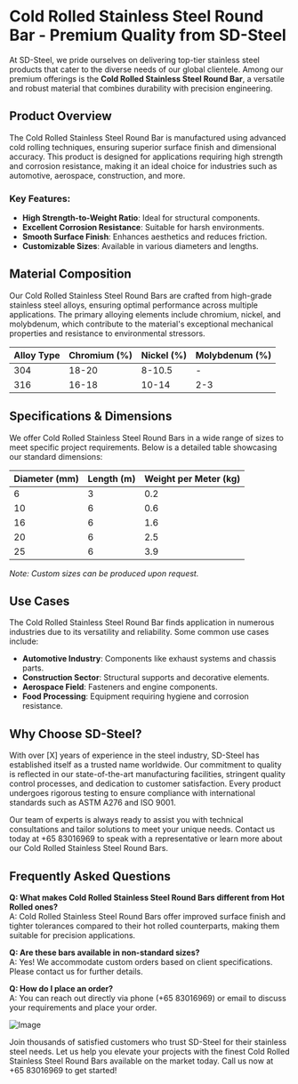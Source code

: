 # Cold Rolled Stainless Steel Round Bar - Premium Quality from SD-Steel

At SD-Steel, we pride ourselves on delivering top-tier stainless steel products that cater to the diverse needs of our global clientele. Among our premium offerings is the **Cold Rolled Stainless Steel Round Bar**, a versatile and robust material that combines durability with precision engineering.

## Product Overview

The Cold Rolled Stainless Steel Round Bar is manufactured using advanced cold rolling techniques, ensuring superior surface finish and dimensional accuracy. This product is designed for applications requiring high strength and corrosion resistance, making it an ideal choice for industries such as automotive, aerospace, construction, and more.

### Key Features:
- **High Strength-to-Weight Ratio**: Ideal for structural components.
- **Excellent Corrosion Resistance**: Suitable for harsh environments.
- **Smooth Surface Finish**: Enhances aesthetics and reduces friction.
- **Customizable Sizes**: Available in various diameters and lengths.

## Material Composition

Our Cold Rolled Stainless Steel Round Bars are crafted from high-grade stainless steel alloys, ensuring optimal performance across multiple applications. The primary alloying elements include chromium, nickel, and molybdenum, which contribute to the material's exceptional mechanical properties and resistance to environmental stressors.

| Alloy Type | Chromium (%) | Nickel (%) | Molybdenum (%) |
|------------|--------------|------------|----------------|
| 304        | 18-20        | 8-10.5     | -              |
| 316        | 16-18        | 10-14      | 2-3            |

## Specifications & Dimensions

We offer Cold Rolled Stainless Steel Round Bars in a wide range of sizes to meet specific project requirements. Below is a detailed table showcasing our standard dimensions:

| Diameter (mm) | Length (m) | Weight per Meter (kg) |
|---------------|------------|-----------------------|
| 6             | 3          | 0.2                   |
| 10            | 6          | 0.6                   |
| 16            | 6          | 1.6                   |
| 20            | 6          | 2.5                   |
| 25            | 6          | 3.9                   |

*Note: Custom sizes can be produced upon request.*

## Use Cases

The Cold Rolled Stainless Steel Round Bar finds application in numerous industries due to its versatility and reliability. Some common use cases include:

- **Automotive Industry**: Components like exhaust systems and chassis parts.
- **Construction Sector**: Structural supports and decorative elements.
- **Aerospace Field**: Fasteners and engine components.
- **Food Processing**: Equipment requiring hygiene and corrosion resistance.

## Why Choose SD-Steel?

With over [X] years of experience in the steel industry, SD-Steel has established itself as a trusted name worldwide. Our commitment to quality is reflected in our state-of-the-art manufacturing facilities, stringent quality control processes, and dedication to customer satisfaction. Every product undergoes rigorous testing to ensure compliance with international standards such as ASTM A276 and ISO 9001.

Our team of experts is always ready to assist you with technical consultations and tailor solutions to meet your unique needs. Contact us today at +65 83016969 to speak with a representative or learn more about our Cold Rolled Stainless Steel Round Bars.

## Frequently Asked Questions

**Q: What makes Cold Rolled Stainless Steel Round Bars different from Hot Rolled ones?**  
A: Cold Rolled Stainless Steel Round Bars offer improved surface finish and tighter tolerances compared to their hot rolled counterparts, making them suitable for precision applications.

**Q: Are these bars available in non-standard sizes?**  
A: Yes! We accommodate custom orders based on client specifications. Please contact us for further details.

**Q: How do I place an order?**  
A: You can reach out directly via phone (+65 83016969) or email to discuss your requirements and place your order.

![Image](https://github.com/user-attachments/assets/2567258e-e124-4816-932d-1809bd27ef0b)

Join thousands of satisfied customers who trust SD-Steel for their stainless steel needs. Let us help you elevate your projects with the finest Cold Rolled Stainless Steel Round Bars available on the market today. Call us now at +65 83016969 to get started!
